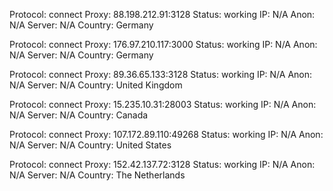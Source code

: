Protocol: connect
Proxy: 88.198.212.91:3128
Status: working
IP: N/A
Anon: N/A
Server: N/A
Country: Germany

Protocol: connect
Proxy: 176.97.210.117:3000
Status: working
IP: N/A
Anon: N/A
Server: N/A
Country: Germany

Protocol: connect
Proxy: 89.36.65.133:3128
Status: working
IP: N/A
Anon: N/A
Server: N/A
Country: United Kingdom

Protocol: connect
Proxy: 15.235.10.31:28003
Status: working
IP: N/A
Anon: N/A
Server: N/A
Country: Canada

Protocol: connect
Proxy: 107.172.89.110:49268
Status: working
IP: N/A
Anon: N/A
Server: N/A
Country: United States

Protocol: connect
Proxy: 152.42.137.72:3128
Status: working
IP: N/A
Anon: N/A
Server: N/A
Country: The Netherlands

